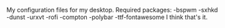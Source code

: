 My configuration files for my desktop.
Required packages:
-bspwm
-sxhkd
-dunst
-urxvt
-rofi
-compton
-polybar
-ttf-fontawesome
I think that's it.
